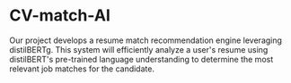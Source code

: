 # CV-match-AI
Our project develops a resume match recommendation engine leveraging distilBERTg. This system will efficiently analyze a user's resume using distilBERT's pre-trained language understanding to determine the most relevant job matches for the candidate. 
